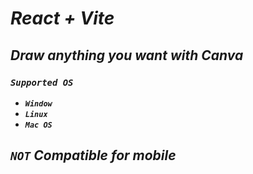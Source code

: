 # ***React + Vite***

## ***Draw anything you want with Canva***

### ***`Supported OS`***  

- ***`Window`***  
- ***`Linux`***
- ***`Mac OS`***

## ***`NOT` Compatible for mobile***

